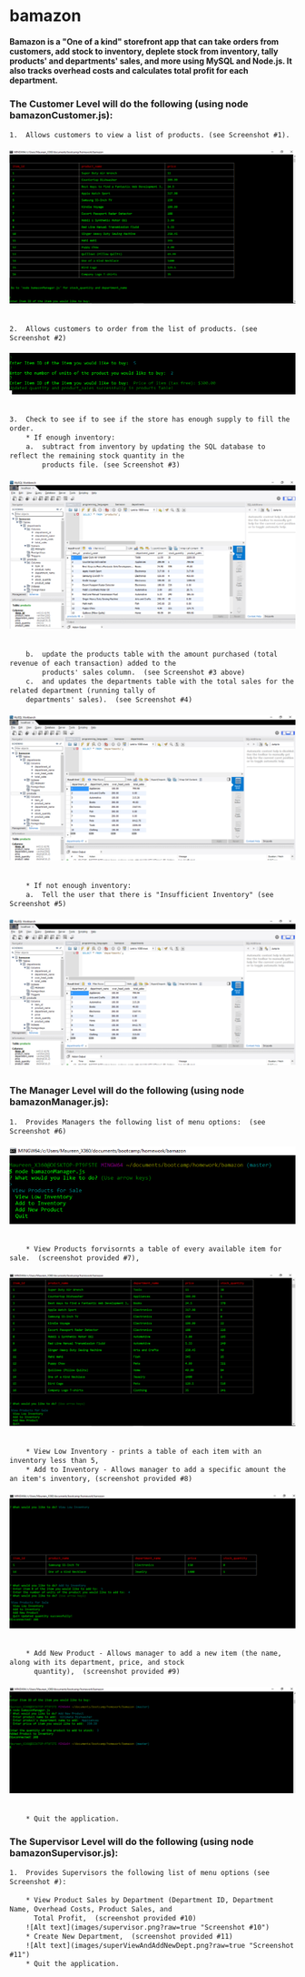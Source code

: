 # bamazon

####  Bamazon is a "One of a kind" storefront app that can take orders from customers, add stock to inventory, deplete stock from inventory, tally products' and departments' sales, and more using MySQL and Node.js.  It also tracks overhead costs and calculates total profit for each department.

### The Customer Level will do the following (using node bamazonCustomer.js):

    1.  Allows customers to view a list of products. (see Screenshot #1).
    
######       ![Alt text](images/custDisplayList3.png?raw=true "Screenshot #1") 
    
    2.  Allows customers to order from the list of products. (see Screenshot #2)
    
######    ![Alt text](images/purchase.png?raw=true "Screenshot #2")

    3.  Check to see if to see if the store has enough supply to fill the order.
        * If enough inventory:
        a.  subtract from inventory by updating the SQL database to reflect the remaining stock quantity in the 
            products file. (see Screenshot #3)
######   ![Alt text](images/productsMySQL.png?raw=true "Screenshot #3")

        b.  update the products table with the amount purchased (total revenue of each transaction) added to the 
            products' sales column.  (see Screenshot #3 above)
        c.  and updates the departments table with the total sales for the related department (running tally of 
        departments' sales).  (see Screenshot #4)
######   ![Alt text](images/departmentsMySQL.png?raw=true "Screenshot #4")            
       
        * If not enough inventory:
        a.  Tell the user that there is "Insufficient Inventory" (see Screenshot #5)
        
######     ![Alt text](images/departmentsMySQL.png?raw=true "Screenshot #5")
        
### The Manager Level will do the following (using node bamazonManager.js):
    1.  Provides Managers the following list of menu options:  (see Screenshot #6)
######        ![Alt text](images/managerOptions.png?raw=true "Screenshot #6")
    
        * View Products forvisornts a table of every available item for sale.  (screenshot provided #7),
######        ![Alt text](images/managerDispAndMenu.png?raw=true "Screenshot #7")
        
        * View Low Inventory - prints a table of each item with an inventory less than 5,
        * Add to Inventory - Allows manager to add a specific amount the an item's inventory, (screenshot provided #8)
######        ![Alt text](images/addInventoryAndLowInventory.png?raw=true "Screenshot #8")
        * Add New Product - Allows manager to add a new item (the name, along with its department, price, and stock 
          quantity),  (screenshot provided #9)
######        ![Alt text](images/addNewInventoryItem.png?raw=true "Screenshot #9")  
        * Quit the application.
        
 ### The Supervisor Level will do the following (using node bamazonSupervisor.js):
    1.  Provides Supervisors the following list of menu options (see Screenshot #):
        
        * View Product Sales by Department (Department ID, Department Name, Overhead Costs, Product Sales, and 
          Total Profit,  (screenshot provided #10)
        ![Alt text](images/supervisor.png?raw=true "Screenshot #10")
        * Create New Department,  (screenshot provided #11)
        ![Alt text](images/superViewAndAddNewDept.png?raw=true "Screenshot #11")
        * Quit the application.
